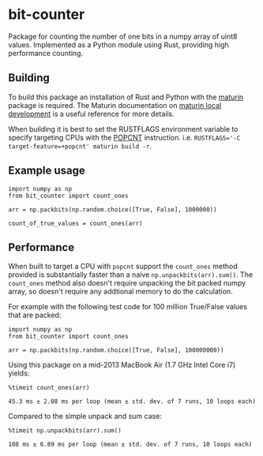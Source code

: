# bit-counter

Package for counting the number of one bits in a numpy array of uint8 values.
Implemented as a Python module using Rust, providing high performance counting.


## Building

To build this package an installation of Rust and Python with the [maturin](https://maturin.rs/)
package is required. The Maturin documentation on [maturin local development](https://maturin.rs/develop.html) is a useful reference for more details.

When building it is best to set the RUSTFLAGS environment variable to specify
targeting CPUs with the [POPCNT](https://en.wikipedia.org/wiki/SSE4#POPCNT_and_LZCNT) instruction. i.e. `RUSTFLAGS='-C target-feature=+popcnt' maturin build -r`.


## Example usage

    import numpy as np
    from bit_counter import count_ones

    arr = np.packbits(np.random.choice([True, False], 1000000))

    count_of_true_values = count_ones(arr)


## Performance

When built to target a CPU with `popcnt` support the `count_ones` method
provided is substantially faster than a naive `np.unpackbits(arr).sum()`.
The `count_ones` method also doesn't require unpacking the bit packed numpy
array, so doesn't require any addtional memory to do the calculation.

For example with the following test code for 100 million True/False values that
are packed:

```
import numpy as np
from bit_counter import count_ones

arr = np.packbits(np.random.choice([True, False], 100000000))
```

Using this package on a mid-2013 MacBook Air (1.7 GHz Intel Core i7) yields:
```
%timeit count_ones(arr)

45.3 ms ± 2.08 ms per loop (mean ± std. dev. of 7 runs, 10 loops each)
```

Compared to the simple unpack and sum case:
```
%timeit np.unpackbits(arr).sum()

108 ms ± 6.89 ms per loop (mean ± std. dev. of 7 runs, 10 loops each)
```
